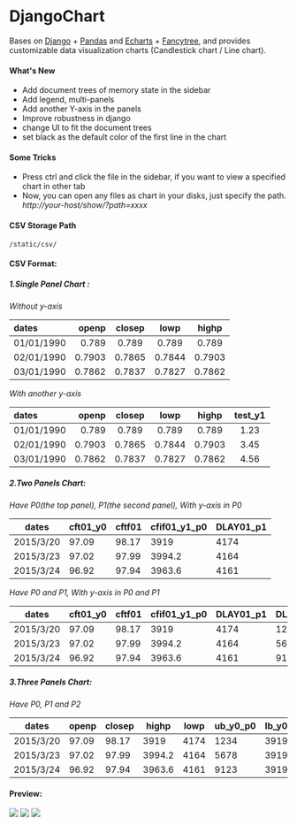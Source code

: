 # DjangoChart

Bases on [Django][0] + [Pandas][1] and [Echarts][2] + [Fancytree][3], and provides customizable data visualization charts (Candlestick chart / Line chart).

[0]: https://github.com/django/django
[1]: https://github.com/pandas-dev/pandas
[2]: https://github.com/ecomfe/echarts
[3]: https://github.com/mar10/fancytree

#### What's New
- Add document trees of memory state in the sidebar
- Add legend, multi-panels
- Add another Y-axis in the panels
- Improve robustness in django
- change UI to fit the document trees
- set black as the default color of the first line in the chart

#### Some Tricks
- Press ctrl and click the file in the sidebar, if you want to view a specified chart in other tab
- Now, you can open any files as chart in your disks, just specify the path. *http://your-host/show/?path=xxxx*

#### CSV Storage Path
`/static/csv/`



#### CSV Format:
##### 1.Single Panel Chart :

*Without y-axis*

| dates | openp | closep | lowp | highp |
| :------| ------: | :------: | :------:|:------:|
|01/01/1990|0.789|0.789|0.789|0.789|
|02/01/1990|0.7903|0.7865|0.7844|0.7903|
|03/01/1990|0.7862|0.7837|0.7827|0.7862|

*With another y-axis*

| dates | openp | closep | lowp | highp | test_y1 |
| :------| ------: | :------: | :------:|:------:|:------:|
|01/01/1990|0.789|0.789|0.789|0.789|1.23|
|02/01/1990|0.7903|0.7865|0.7844|0.7903|3.45|
|03/01/1990|0.7862|0.7837|0.7827|0.7862|4.56|



##### 2.Two Panels Chart:

*Have P0(the top panel), P1(the second panel), With y-axis in P0*

| dates | cft01_y0 | cftf01 | cfif01_y1_p0 | DLAY01_p1 |
| --- | --- | --- | --- | --- |
| 2015/3/20 | 97.09 | 98.17 | 3919 | 4174 |
| 2015/3/23 | 97.02 | 97.99 | 3994.2 | 4164 |
| 2015/3/24 | 96.92 | 97.94 | 3963.6 | 4161  |

*Have P0 and P1, With y-axis in P0 and P1*

| dates | cft01_y0 | cftf01 | cfif01_y1_p0 | DLAY01_p1 | DLAY01_y1_p1 |
| --- | --- | --- | --- | --- | --- |
| 2015/3/20 | 97.09 | 98.17 | 3919 | 4174 | 1234 |
| 2015/3/23 | 97.02 | 97.99 | 3994.2 | 4164 | 5678 |
| 2015/3/24 | 96.92 | 97.94 | 3963.6 | 4161  | 9123 |

##### 3.Three Panels Chart:

*Have P0, P1 and P2*

| dates | openp | closep | highp | lowp | ub_y0_p0 | lb_y0 | mv_p0 | bw_p1 | pctb_y0_p2 |
| --- | --- | --- | --- | --- | --- | --- | --- | --- | --- |
| 2015/3/20 | 97.09 | 98.17 | 3919 | 4174 | 1234 |3919 | 4174 | 1234 | 6542 |
| 2015/3/23 | 97.02 | 97.99 | 3994.2 | 4164 | 5678 |3919 | 4174 | 1234 | 6542 |
| 2015/3/24 | 96.92 | 97.94 | 3963.6 | 4161  | 9123 |3919 | 4174 | 1234 | 6542 |


#### Preview:

![](http://ooatlgonu.bkt.clouddn.com/single_panel.png)
![](http://ooatlgonu.bkt.clouddn.com/three_panels.png)
![](http://ooatlgonu.bkt.clouddn.com/two_panels.png)

